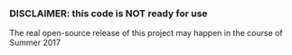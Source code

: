 ### DISCLAIMER: this code is NOT ready for use

The real open-source release of this project may happen in the course of Summer 2017
